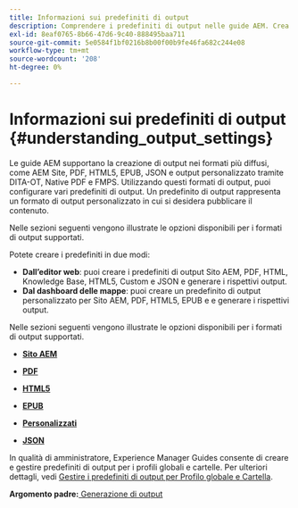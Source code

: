 ```yaml
---
title: Informazioni sui predefiniti di output
description: Comprendere i predefiniti di output nelle guide AEM. Crea predefiniti di output dall’editor web e dal dashboard delle mappe per i formati AEM site, PDF, HTML5, EPUB, custom e JSON.
exl-id: 8eaf0765-8b66-47d6-9c40-888495baa711
source-git-commit: 5e0584f1bf0216b8b00f00b9fe46fa682c244e08
workflow-type: tm+mt
source-wordcount: '208'
ht-degree: 0%

---
```


# Informazioni sui predefiniti di output {#understanding_output_settings}

Le guide AEM supportano la creazione di output nei formati più diffusi, come AEM Site, PDF, HTML5, EPUB, JSON e output personalizzato tramite DITA-OT, Native PDF e FMPS. Utilizzando questi formati di output, puoi configurare vari predefiniti di output. Un predefinito di output rappresenta un formato di output personalizzato in cui si desidera pubblicare il contenuto.

Nelle sezioni seguenti vengono illustrate le opzioni disponibili per i formati di output supportati.

Potete creare i predefiniti in due modi:

- **Dall’editor web**: puoi creare i predefiniti di output Sito AEM, PDF, HTML, Knowledge Base, HTML5, Custom e JSON e generare i rispettivi output.
- **Dal dashboard delle mappe**: puoi creare un predefinito di output personalizzato per Sito AEM, PDF, HTML5, EPUB e e generare i rispettivi output.

Nelle sezioni seguenti vengono illustrate le opzioni disponibili per i formati di output supportati.

- **[Sito AEM](generate-output-aem-site.md)**

- **[PDF](generate-output-pdf.md)**

- **[HTML5](generate-output-html5.md)**

- **[EPUB](generate-output-epub.md)**

- **[Personalizzati](generate-output-custom.md)**

- **[JSON](generate-output-json.md)**

In qualità di amministratore, Experience Manager Guides consente di creare e gestire predefiniti di output per i profili globali e cartelle. Per ulteriori dettagli, vedi [Gestire i predefiniti di output per Profilo globale e Cartella](./web-editor-manage-output-presets.md).

**Argomento padre:**[ Generazione di output](generate-output.md)

